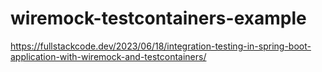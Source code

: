# wiremock-testcontainers-example

https://fullstackcode.dev/2023/06/18/integration-testing-in-spring-boot-application-with-wiremock-and-testcontainers/
